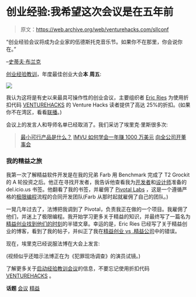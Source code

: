 # 创业经验:我希望这次会议是在五年前

> 原文：<https://web.archive.org/web/venturehacks.com/sllconf>

“创业经验会议将成为企业家的伍德斯托克音乐节。如果你不在那里，你会说你在。”

–[史蒂夫·布兰克](https://web.archive.org/web/20220928231535/http://twitter.com/sgblank/status/12538509679)

[创业经验教训](https://web.archive.org/web/20220928231535/http://www.sllconf.com/)，年度最佳创业大会**本** **周五**:

[![](img/1a0847bb64847d53b45afef550b0e17a.png)](https://web.archive.org/web/20220928231535/http://www.sllconf.com/)

我认为这将是有史以来最具可操作性的创业会议，主要组织者 [Eric Ries](https://web.archive.org/web/20220928231535/http://www.startuplessonslearned.com/) 为使用折扣代码 [VENTUREHACKS](https://web.archive.org/web/20220928231535/http://startuplessonslearnedsf-c1.eventbrite.com/) 的 Venture Hacks 读者提供了高达 25%的折扣。(如果你不在湾区，看看[联播](https://web.archive.org/web/20220928231535/http://startuplessonslearnedsf-c1.eventbrite.com/)。)

会议上的发言人和导师名单已经取消了。我们采访了埃里克·里斯很多次:

> [最小可行产品是什么？](https://web.archive.org/web/20220928231535/http://venturehacks.com/articles/minimum-viable-product)
> [IMVU 如何学会一年赚 1000 万美元](https://web.archive.org/web/20220928231535/http://venturehacks.com/articles/lean-startup)
> [向全公司开董事会](https://web.archive.org/web/20220928231535/http://venturehacks.com/articles/opening-board-meetings)

### 我的精益之旅

我第一次了解精益软件开发是在我的兄弟 Farb 用 Benchmark 完成了 T2 Grockit 的 A 轮投资之后。他正在寻找开发者，我告诉他查看我为[开发者](https://web.archive.org/web/20220928231535/http://delicious.com/nivi/developers)和[设计师](https://web.archive.org/web/20220928231535/http://delicious.com/nivi/designer)准备的 del.icio.us 书签。他翻看了我的书签，并雇佣了 [Pivotal Labs](https://web.archive.org/web/20220928231535/http://pivotallabs.com/) ，这是一个遵循严格的[极限编程](https://web.archive.org/web/20220928231535/http://venturehacks.com/articles/extreme-programming-explained)流程的合同开发团队(Farb 从那时起就雇佣了自己的团队。)

一晃几年过去了，法博把我调到了 Pivotal，负责我正在做的一个项目。我雇佣了他们，并迷上了极限编程。我开始学习更多关于精益的知识，并最终写了一篇名为[精益创业找到他们的时刻](https://web.archive.org/web/20220928231535/http://venturehacks.com/articles/lean-startups)的半错文章。幸运的是，Eric Ries 已经写了关于精益创业的博客，看到了我的帖子，并纠正了我在[精益创业 vs .精益公司](https://web.archive.org/web/20220928231535/http://www.startuplessonslearned.com/2008/10/lean-startups-vs-lean-companies.html)中的错误。

现在，埃里克已经说服法博在大会上发言:

<param name="allowFullScreen" value="true"> <param name="allowscriptaccess" value="always"> <param name="src" value="http://www.youtube.com/v/AenRCd5M0XA&amp;hl=en_US&amp;fs=1&amp;rel=0"> <param name="allowfullscreen" value="true">

(视频似乎还暗示法博正在为《犯罪现场调查》的演员试镜。)

了解更多关于[启动经验教训会议](https://web.archive.org/web/20220928231535/http://www.sllconf.com/)的信息，不要忘记使用折扣代码 [VENTUREHACKS](https://web.archive.org/web/20220928231535/http://startuplessonslearnedsf-c1.eventbrite.com/) 。

**话题** [会议](https://web.archive.org/web/20220928231535/https://venturehacks.com/topics/conferences) [精益](https://web.archive.org/web/20220928231535/https://venturehacks.com/topics/lean)